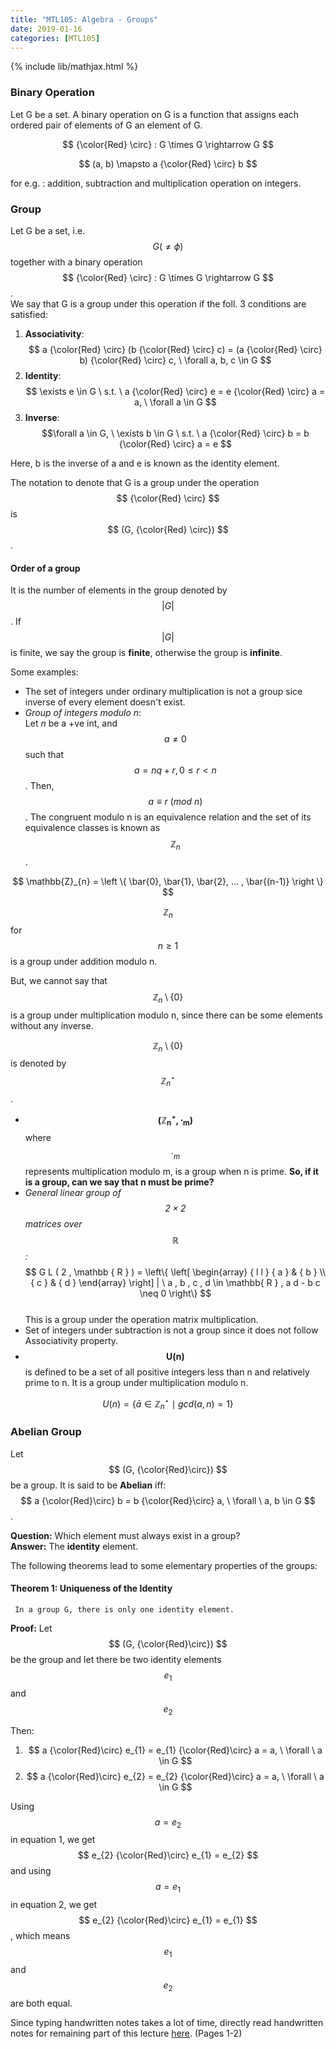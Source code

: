 ```yaml
---
title: "MTL105: Algebra - Groups"
date: 2019-01-16
categories: [MTL105]
---
```

{% include lib/mathjax.html %}

### Binary Operation
Let G be a set. A binary operation on G is a function that assigns each ordered pair of elements of G an element of G.

$$ {\color{Red} \circ} : G \times G \rightarrow G $$

$$ (a, b) \mapsto a {\color{Red} \circ} b $$

for e.g. : addition, subtraction and multiplication operation on integers.

### Group
Let G be a set, i.e. $$ G (\neq \phi) $$ together with a binary operation $$ {\color{Red} \circ} : G \times G \rightarrow G $$. <br>
We say that G is a group under this operation if the foll. 3 conditions are satisfied:
1. **Associativity**: $$ a {\color{Red} \circ} (b {\color{Red} \circ} c) = (a {\color{Red} \circ} b) {\color{Red} \circ} c, \ \forall a, b, c \in G $$
2. **Identity**: $$ \exists e \in G \ s.t. \ a {\color{Red} \circ} e = e {\color{Red} \circ} a = a, \ \forall a \in G $$
3. **Inverse**: $$\forall a \in G, \ \exists b \in G \ s.t. \ a {\color{Red} \circ} b = b {\color{Red} \circ} a = e $$

Here, b is the inverse of a and e is known as the identity element.

The notation to denote that G is a group under the operation $$ {\color{Red} \circ} $$ is $$ (G, {\color{Red} \circ}) $$. 

#### Order of a group
It is the number of elements in the group denoted by $$ \left | G \right | $$. If $$ \left | G \right | $$ is finite, we say the group is **finite**, otherwise the group is **infinite**.

Some examples:
- The set of integers under ordinary multiplication is not a group sice inverse of every element doesn't exist.
- *Group of integers modulo n*: <br>
Let *n* be a +ve int, and $$ a \neq 0 $$ such that $$ a = nq + r, 0 \leq r < n $$. Then, $$ a \equiv r \ (mod \ n) $$. The congruent modulo n is an equivalence relation and the set of its equivalence classes is known as $$ \mathbb{Z}_{n} $$.

$$ \mathbb{Z}_{n} = \left \{ \bar{0}, \bar{1}, \bar{2}, ... , \bar{(n-1)} \right \} $$

$$ \mathbb{Z}_{n} $$ for $$ n \geq 1 $$ is a group under addition modulo n.

But, we cannot say that $$ \mathbb{Z}_{n} \setminus \left \{ 0 \right \} $$ is a group under multiplication modulo n, since there can be some elements without any inverse.

$$ \mathbb{Z}_{n} \setminus \left \{ 0 \right \} $$ is denoted by $$ \mathbb{Z}_{n}^{\star} $$.

- $$ \mathbf{(\mathbb{Z}_{n}^{\star}, \cdot_{m})} $$ where $$ \cdot_{m} $$ represents multiplication modulo m, is a group when n is prime. **So, if it is a group, can we say that n must be prime?**
- *General linear group of $$ 2 \times 2 $$ matrices over $$ \mathbb{R} $$:* <br>
$$
G L ( 2 , \mathbb { R } ) = \left\{ \left[ \begin{array} { l l } { a } & { b } \\ { c } & { d } \end{array} \right] | \  a , b , c , d \in \mathbb{ R } , a d - b c \neq 0 \right\}
$$
<br> This is a group under the operation matrix multiplication.
- Set of integers under subtraction is not a group since it does not follow Associativity property.
- $$ \mathbf{U(n)} $$ is defined to be a set of all positive integers less than n and relatively prime to n. It is a group under multiplication modulo n.

$$ U(n) = \left \{ \bar{a} \in {\mathbb{Z}_{n}}^{\star} \mid gcd(a, n) = 1 \right \} $$

### Abelian Group
Let $$ (G, {\color{Red}\circ}) $$ be a group. It is said to be **Abelian** iff: <br>
$$ a {\color{Red}\circ} b = b {\color{Red}\circ} a, \ \forall \ a, b \in G $$. 

**Question:** Which element must always exist in a group? <br>
**Answer:** The **identity** element.

The following theorems lead to some elementary properties of the groups:
#### Theorem 1: Uniqueness of the Identity 
``` In a group G, there is only one identity element.```

**Proof:** Let $$ (G, {\color{Red}\circ}) $$ be the group and let there be two identity elements $$ e_{1} $$ and $$ e_{2} $$

Then:
1. $$ a {\color{Red}\circ} e_{1} = e_{1} {\color{Red}\circ} a = a, \ \forall \ a \in G $$ 
2. $$ a {\color{Red}\circ} e_{2} = e_{2} {\color{Red}\circ} a = a, \ \forall \ a \in G $$

Using $$ a = e_{2} $$ in equation 1, we get $$ e_{2} {\color{Red}\circ} e_{1} = e_{2} $$ and using $$ a = e_{1} $$ in equation 2, we get $$ e_{2} {\color{Red}\circ} e_{1} = e_{1} $$, which means $$ e_{1} $$ and $$ e_{2} $$ are both equal.

Since typing handwritten notes takes a lot of time, directly read handwritten notes for remaining part of this lecture [here](https://drive.google.com/file/d/1Gmeed__yYEq1ohjELFfOLV4PWbGMnQP8/view?usp=sharing). (Pages 1-2)